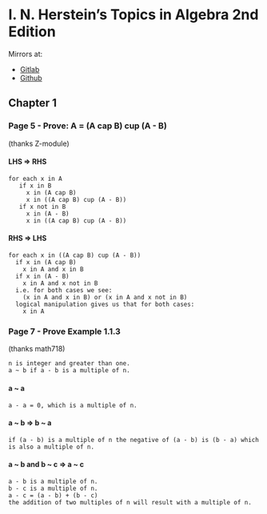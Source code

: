 # I. N. Herstein’s Topics in Algebra 2nd Edition

Mirrors at:

* [Gitlab][gitlab-mirror]
* [Github][github-mirror]

## Chapter 1

### Page 5 - Prove: A = (A cap B) cup (A - B)

(thanks Z-module)

#### LHS => RHS

```
for each x in A
   if x in B
     x in (A cap B)
     x in ((A cap B) cup (A - B))
   if x not in B
     x in (A - B)
     x in ((A cap B) cup (A - B))
```

#### RHS => LHS

```
for each x in ((A cap B) cup (A - B))
  if x in (A cap B)
    x in A and x in B
  if x in (A - B)
    x in A and x not in B
  i.e. for both cases we see:
    (x in A and x in B) or (x in A and x not in B)
  logical manipulation gives us that for both cases:
    x in A
```

### Page 7 - Prove Example 1.1.3

(thanks math718)

```
n is integer and greater than one.
a ~ b if a - b is a multiple of n.
```

#### a ~ a

```
a - a = 0, which is a multiple of n.
```

#### a ~ b => b ~ a

```
if (a - b) is a multiple of n the negative of (a - b) is (b - a) which is also a multiple of n.
```

#### a ~ b and b ~ c => a ~ c

```
a - b is a multiple of n.
b - c is a multiple of n.
a - c = (a - b) + (b - c)
the addition of two multiples of n will result with a multiple of n.
```

[gitlab-mirror]: <https://gitlab.com/yuvallanger/i-n-herstein.git>
[github-mirror]: <https://github.com/yuvallanger/i-n-herstein.git>
